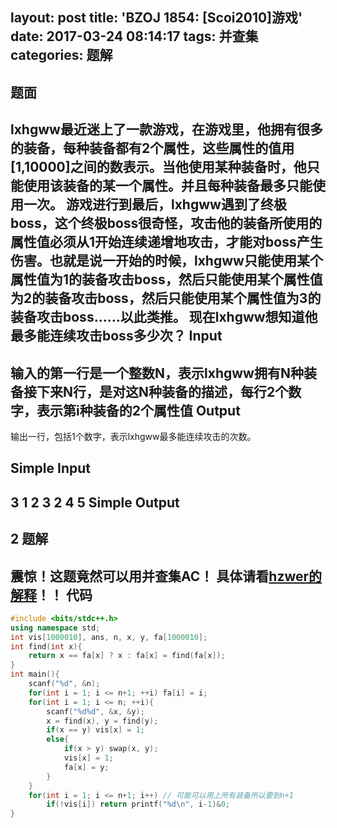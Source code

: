 layout: post
title: 'BZOJ 1854: [Scoi2010]游戏'
date: 2017-03-24 08:14:17
tags: 并查集
categories: 题解
---
题面
-------------
lxhgww最近迷上了一款游戏，在游戏里，他拥有很多的装备，每种装备都有2个属性，这些属性的值用[1,10000]之间的数表示。当他使用某种装备时，他只能使用该装备的某一个属性。并且每种装备最多只能使用一次。 游戏进行到最后，lxhgww遇到了终极boss，这个终极boss很奇怪，攻击他的装备所使用的属性值必须从1开始连续递增地攻击，才能对boss产生伤害。也就是说一开始的时候，lxhgww只能使用某个属性值为1的装备攻击boss，然后只能使用某个属性值为2的装备攻击boss，然后只能使用某个属性值为3的装备攻击boss……以此类推。 现在lxhgww想知道他最多能连续攻击boss多少次？
Input
-------------
输入的第一行是一个整数N，表示lxhgww拥有N种装备接下来N行，是对这N种装备的描述，每行2个数字，表示第i种装备的2个属性值
Output
-------------
输出一行，包括1个数字，表示lxhgww最多能连续攻击的次数。

Simple Input
-------------
3
1 2
3 2
4 5
Simple Output
-------------
2
题解
-------------
震惊！这题竟然可以用并查集AC！
具体请看<a href="http://hzwer.com/2950.html">hzwer的解释</a>！！
代码
-------------
```cpp
#include <bits/stdc++.h>
using namespace std;
int vis[1000010], ans, n, x, y, fa[1000010];
int find(int x){
	return x == fa[x] ? x : fa[x] = find(fa[x]);
}
int main(){
	scanf("%d", &n);
	for(int i = 1; i <= n+1; ++i) fa[i] = i;
	for(int i = 1; i <= n; ++i){
		scanf("%d%d", &x, &y);
		x = find(x), y = find(y);
		if(x == y) vis[x] = 1;
		else{
			if(x > y) swap(x, y);
			vis[x] = 1;
			fa[x] = y;
		}
	}
	for(int i = 1; i <= n+1; i++) // 可能可以用上所有装备所以要到n+1
		if(!vis[i]) return printf("%d\n", i-1)&0;
}
```